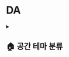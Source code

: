 # DA

<details>
  <summary><h2>🏠 공간 테마 분류 </h2></summary>

### <mark>🎯 목적</mark>

**테마별 공간 분류**
> 사용자가 서울을 관광하기 원하는 형태, 목적에 따라 공간을 이용할 수 있도록 분류함
>
> 가장 일반적으로 수요가 있는 관광 테마를 고려하여 '가족, 연인, 혼놀, 인테리어, 반려동물, 로컬애용, 트렌드, 힐링, 가성비' 이와 같은 9개의 테마를 선정함.


**추천 서비스**
> 테마별 적합성과 긍정성을 바탕으로 공간을 추천함

**성능 개선**
> 기존 2ND AGILE 당시 개발했던 알고리즘을 기반으로 로직에 대한 분석을 수행하여 주로 성능 개선에 목적을 두었음.


<br/>

### <mark>💾 데이터</mark>
**약 2,500,000개의 사용자 공간 리뷰 데이터**, 
**약 1300,000개의 공간 데이터**

<br/>

### <mark>📃 과정</mark>

<img src="https://github.com/user-attachments/assets/3c28f8b3-3807-4c3d-97e5-29de8b7ef1bc"/>

**① 리뷰 데이터 준비**

> SENTIMENT 라벨링 리뷰 데이터 준비, 가게 태그 데이터 준비

**③ 리뷰 전처리**

> 테마 분류에 유의미한 단어들을 선별하기 위해 불용어 처리 및 형태소 분석(어근 및 명사)
- 한국어 텍스트 분석에서 빈번히 사용되는 감탄사, 수식어, 불필요한 장소나 시간 등 학습에 불필요한 단어를 배제하여 핵심 내용 추출을 돕기 위함
- 특정 음식명과 감정 표현도 포함해 리뷰의 주관적 요소를 제거하여 일관성 있는 텍스트 분석이 가능하게 함

>
> 테마 분류 키워드 사전(CATEGORY_KEYWORDS) 정의
1. 기존에 사용하던 키워드 사전에서 각 카테고리별로 키워드가 가장 많이 언급된 10개의 가게 추출
2. 추출한 가게의 리뷰 중 키워드가 언급된 리뷰 비율 확인
3. 가게마다 리뷰 1000개씩 랜덤 추출해서 샘플링
4. 형태소 분석
5. 테마별 토큰 상위 100개 확인
6. 여러 테마에서 중복되는 토큰들을 불용어에 추가
7. 여러 키워드에서 중복되는 토큰이 줄어들 때 까지 반복
8. 중복이 제거 된 토큰들 중 테마별로 유의미한 키워드 선정
<img src="https://github.com/user-attachments/assets/a84aea9c-725d-4222-a97c-364b39859fb5"/>



**② 리뷰 TF-IDF 계산**
기존 로직 태그데이터 및 전체 가게 리뷰 합친 후 TF-IDF 계산
-> 문제점 : 예를 들어 가중치가 가게별로 세지는 게 아니라 전체 데이터에서 "깔끔"이 몇개 뜨는지에 따라 해당 계산값으로 가중치 적용
-> 가게별로 나눠서 벡터화 진행 및 역수 취해서 계산 수정
 


**② 가게 태그 인원수 계산**
1. 네이버에서 지정한 69개의 place_feature 종류 중 테마와 관련된 요소들 추출하여 FEATURE_DICTIONARY 정의
2. 태그 인원수 가중치 = 해당 테마 태그 수/9개 테마에 해당하는 전체 태그수
   단위값 선정 이유(9개 테마에 해당하는 전체 태그수) :
   - 리뷰 개수의 경우 텍스트 리뷰도 있고, 키워드만 택한 인원 역시 포함 안됨.
   - place_feature 다 더한 값을 전체로 하기에는 중복이 가능한 경우였으며, 맛에 대한 태그가 매우 높은 비율을 차지하기에 테마 분류       가중치로 타당하지 않을 것 같음

**② SENTIMENT에 따른 필터링**
-> 문제점 : 기존 감정 파라미터 필터링은 점수가 0.9로 강한 긍정 점수를 띄는 가게들만 분류 알고리즘에 넣었음
-> 분류 정확도 증가로 감정 파라미터값 0.8로 완화 후 필터링하여 알고리즘 진행 

**② 가게 당 테마 비율 계산**
> place_feature 랑 tf/idf 정도 튜닝하기 :
> 각 가중치는 독립적으로 돌아가고 weight는 상대적으로 계산되기 때문에 두 파라미터 간에 스케일 조정이 필요없다고 판단.
>
> 

**② 테마 비율 정확도 필터링**
> 가게마다 해당 테마를 띄는 비율의 분포를 본 결과 
<img src="https://github.com/user-attachments/assets/fe5bf104-9220-4c95-b846-0713803dff24"/>
> 대게 0~20%에 몰려있음
> 퍼센트 별로 장소들이 해당 테마를 표현하는지 분석해 본 결과(20~30%)
<img src="https://github.com/user-attachments/assets/3b97e298-a373-4298-be14-5937e181157a"/>
> 대표성을 띄는 장소라고 판단하기에는 명확한 근거가 없는 가게들이 포함되어 있어 30% 이상으로 테마 분류 선정. 


**② 테마 라벨링**




<br/>
### <mark> 추가 분석 사항
1. 길이 가중치 분석



### <mark>❓ 파라미터 선정 이유</mark>


**2ND AGILE 문제점**
> 상대적 비율의 파라미터로 판단하다 보니 리뷰가 적어 테마 판단이 불가능한 장소 또한 분류됨
> 
> 분류되는 데이터가 매우 적음 (13만개 중 1500개)
> 해결
> -> 13018 장소 중 4780 장소 테마 분류됨
> -> 분류 알고리즘 수정을 통한 정확도 증가로 필터 기준을 완화할 수 있었음 → 테마에 적합한 가게 수 증가
> 
> 흔히 찾는 테마에 정보가 집중됨(연인,가족)
> 해결
> -> 
> 
> 시간 단축 상 TF-IDF 자체를 긍정의 리뷰들만 계산하게 했는데 분류 정확도 개선 필요
> 해결
> -> 리뷰 전처리 정교화를 통해 토큰 개수 감소로 시간 단축 -> 전체 단어로 TF-IDF 진행하여 로직 정확도 증가




















<details>
  <summary><h2>📊 테마 분류 결과 분석</summary>

### <mark>🎯 평가용 데이터셋 구축</mark>

**ChatGPT를 활용한 평가용 데이터셋 구축**
> 테마 분류 결과에는 정답이 정해져 있지 않아, __단순 참고 목적으로 서울팟 분류 데이터와 비교할 데이터를 GPT 모델을 활용해서 구축하기로 결정함__
>
> 우리 모델에 적용한 리뷰 데이터(kor_review_text, place_feature), 키워드 사전을 GPT 모델에도 동일하게 적용
> 
> 그외의 분류 알고리즘 및 파라미터 가중치는 개입하지 않고 테마 데이터 라벨링 진행

<br/>

### <mark>💾 비교 과정</mark>
**GPT 모델은 한 가게를 기준으로, 더 많은 테마로 분류를 했기 때문에, 분류 작업이 상대적으로 무의미해보임** 

약 13000개 가게에 대해서 **서울팟 모델의 테마 분류 데이터를 기준으로 GPT 모델의 데이터와의 일치도를 계산**



$$일치도 = \frac{GPT 테마 분류 데이터}{서울팟 테마 분류 데이터} \times 100$$

0 : 불일치한 경우, 

0 ~ 1 : 서울팟 분류 데이터 中 GPT 분류 데이터 포함하는 경우

1 : 완전 일치한 경우


<br/>

### <mark>📃 결과</mark>

**① 일치도 분석**

> 약 13000개 가게를 대상으로,
>
> 일치도가 1.0인 경우는 약 54% (6986개)
>
> 일치도가 0.5인 경우는 약 2% (203개)
>
> 일치도가 0.0인 경우는 약 44% (5694개)
>
> 라는 것을 확인할 수 있다.

**② 일치도가 1.0인 경우 분석**

> 1. 둘다 결측치인 경우 : 78.7 %
> 
> 2. 완전 일치하는 경우 : 4.4 %
> 
> 3. 지피티 분류 데이터 ⊃ 서울팟 분류 데이터 : 16.9 %

![image](https://github.com/user-attachments/assets/1c6e6737-5d49-47a4-989f-437deb5ce6f3)


**③ 일치도가 0.0인 경우 분석**

> 일치도가 0인 5694개 가게 중,
>
> 1. 지피티 분류 데이터만 결측치인 경우 : 40.3 %
> 
> 2. 서울팟 분류 데이터만 결측치인 경우 : 46.2 %
>
> 3. 완전 불일치한 경우 : 13.5 %
![image](https://github.com/user-attachments/assets/d65c05f0-c956-4d4e-9593-dfcee65638de)


<br/>

<details>
<summary><h4>📃 실제 가게 </summary>

> 1. GPT 모델 분류 데이터 : 연인, 혼놀, 인테리어
> 
> 2. 서울팟 모델 분류 데이터 : 혼놀
> 
![image](https://github.com/user-attachments/assets/1640a2fe-fb50-4913-89f8-553caa69789e)

> 1. GPT 모델 분류 데이터 : 가족, 연인, 힐링, 가성비
>
> 2. 서울팟 모델 분류 데이터 : 가성비
>
![image](https://github.com/user-attachments/assets/d4491b43-e194-48a9-9cfb-a9c9cf6341c7)


</details>


</details>
